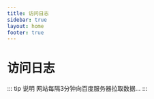 ```yaml
---
title: 访问日志
sidebar: true
layout: home
footer: true
---
```

# 访问日志


::: tip 说明
网站每隔3分钟向百度服务器拉取数据...
:::
<Visit/>